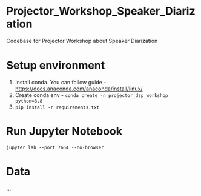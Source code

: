 # Projector_Workshop_Speaker_Diarization
Codebase for Projector Workshop about Speaker Diarization

# Setup environment

1. Install conda. You can follow guide - https://docs.anaconda.com/anaconda/install/linux/
2. Create conda env - `conda create -n projector_dsp_workshop python=3.8`
3. `pip install -r requirements.txt`

# Run Jupyter Notebook

`jupyter lab --port 7664 --no-browser`

# Data

...
